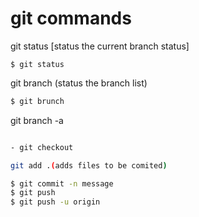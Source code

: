 # git commands

git status [status the current branch status]

```
$ git status
```

git branch (status the branch list)

```sh
$ git brunch
```

git branch -a 

```sh

- git checkout

git add .(adds files to be comited)

$ git commit -n message
$ git push
$ git push -u origin
